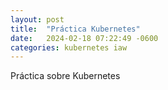 ```yaml
---
layout: post
title:  "Práctica Kubernetes"
date:   2024-02-18 07:22:49 -0600
categories: kubernetes iaw
---
```


Práctica sobre Kubernetes